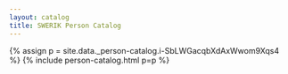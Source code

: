 ```yaml
---
layout: catalog
title: SWERIK Person Catalog
---
```

{% assign p = site.data._person-catalog.i-SbLWGacqbXdAxWwom9Xqs4 %}
{% include person-catalog.html p=p %}

